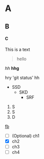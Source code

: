 # A
## B
#### C
This is a text
>hello

_hh_
**hhg**

hry 'git status' hh


- SSD
  - SKD
    - SRF

1. S
2. S
3. D


[fb](HTTPS://www.facebook.com)


- [ ] (Optional) ch1
- [x] ch2
- [ ] ch3
- [ ] ch4
